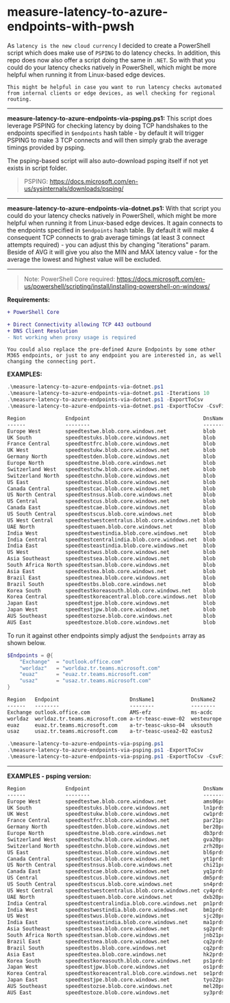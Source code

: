 # measure-latency-to-azure-endpoints-with-pwsh

As `latency is the new cloud currency` I decided to create a PowerShell script which does make use of `PSPING` to do latency checks. In addition, this repo does now also offer a script doing the same in `.NET`. So with that you could do your latency checks natively in PowerShell, which might be more helpful when running it from Linux-based edge devices.

`This might be helpful in case you want to run latency checks automated from internal clients or edge devices, as well checking for regional routing.`

---

**measure-latency-to-azure-endpoints-via-psping.ps1:** This script does leverage PSPING for checking latency by doing TCP handshakes to the endpoints specified in `$endpoints` hash table - by default it will trigger PSPING to make 3 TCP connects and will then simply grab the average timings provided by psping.

The psping-based script will also auto-download psping itself if not yet exists in script folder.
> PSPING: <https://docs.microsoft.com/en-us/sysinternals/downloads/psping/>

---

**measure-latency-to-azure-endpoints-via-dotnet.ps1:** With that script you could do your latency checks natively in PowerShell, which might be more helpful when running it from Linux-based edge devices. It again connects to the endpoints specified in `$endpoints` hash table. By default it will make 4 consequent TCP connects to grab average timings (at least 3 connect attempts required) - you can adjust this by changing "iterations" param. Beside of AVG it will give you also the MIN and MAX latency value - for the average the lowest and highest value will be excluded.

---

> Note: PowerShell Core required: <https://docs.microsoft.com/en-us/powershell/scripting/install/installing-powershell-on-windows/>

**Requirements:**

```diff
+ PowerShell Core

+ Direct Connectivity allowing TCP 443 outbound
+ DNS Client Resolution
- Not working when proxy usage is required
```

`You could also replace the pre-defined Azure Endpoints by some other M365 endpoints, or just to any endpoint you are interested in, as well changing the connecting port.`

**EXAMPLES:**

```powershell
.\measure-latency-to-azure-endpoints-via-dotnet.ps1
.\measure-latency-to-azure-endpoints-via-dotnet.ps1 -Iterations 10
.\measure-latency-to-azure-endpoints-via-dotnet.ps1 -ExportToCsv
.\measure-latency-to-azure-endpoints-via-dotnet.ps1 -ExportToCsv -CsvFilepath "c:\temp\results.txt"
```

```txt
Region             Endpoint                                     DnsName1 DnsName2       RTTMin RTTAvg RTTMax RTTs                 IPAddr
------             --------                                     -------- --------       ------ ------ ------ ----                 ------
Europe West        speedtestwe.blob.core.windows.net            blob     ams06prdstr14a      1      2      3 {2, 1, 3, 1}         52.239.213.4
UK South           speedtestuks.blob.core.windows.net           blob     ln1prdstr05a        8      8     10 {8, 10, 8, 9}        51.141.129.74
France Central     speedtestfrc.blob.core.windows.net           blob     par21prdstr01a     10     11     13 {13, 12, 10, 10}     52.239.134.100
UK West            speedtestukw.blob.core.windows.net           blob     cw1prdstr23a       12     18     57 {14, 57, 12, 23}     20.150.52.4
Germany North      speedtestden.blob.core.windows.net           blob     ber20prdstr02a     13     26     37 {13, 37, 29, 24}     20.38.115.4
Europe North       speedtestne.blob.core.windows.net            blob     db3prdstr11a       16     17     18 {17, 18, 17, 16}     52.239.137.4
Switzerland West   speedtestchw.blob.core.windows.net           blob     gva20prdstr02a     21     24     62 {62, 21, 25, 22}     52.239.250.4
Switzerland North  speedtestchn.blob.core.windows.net           blob     zrh20prdstr02a     21     23     24 {23, 21, 24, 23}     52.239.251.68
US East            speedtesteus.blob.core.windows.net           blob     bl6prdstr05a       81     89    105 {97, 81, 105, 81}    52.240.48.36
Canada Central     speedtestcac.blob.core.windows.net           blob     yto22prdstr04a     96     97    112 {96, 96, 98, 112}    20.150.100.65
US North Central   speedtestnsus.blob.core.windows.net          blob     chi21prdstr01a     99    101    102 {99, 101, 102, 101}  52.239.186.36
US Central         speedtestcus.blob.core.windows.net           blob     dm5prdstr12a      104    108    137 {137, 107, 108, 104} 52.239.151.138
Canada East        speedtestcae.blob.core.windows.net           blob     yq1prdstr10a      105    116    142 {125, 142, 106, 105} 20.150.1.4
US South Central   speedtestscus.blob.core.windows.net          blob     sn4prdstr09a      113    115    116 {115, 113, 115, 116} 52.239.158.138
US West Central    speedtestwestcentralus.blob.core.windows.net blob     cy4prdstr01a      117    121    123 {123, 120, 122, 117} 13.78.152.64
UAE North          speedtestuaen.blob.core.windows.net          blob     dxb20prdstr02a    123    123    145 {123, 123, 145, 123} 52.239.233.228
India West         speedtestwestindia.blob.core.windows.net     blob     bm1prdstr01a      124    132    155 {124, 141, 155, 124} 104.211.168.16
India Central      speedtestcentralindia.blob.core.windows.net  blob     pn1prdstr03a      126    132    153 {127, 126, 138, 153} 104.211.109.52
India East         speedtesteastindia.blob.core.windows.net     blob     ma1prdstr07a      140    143    147 {142, 140, 147, 144} 52.239.135.164
US West            speedtestwus.blob.core.windows.net           blob     sjc20prdstr12a    141    143    165 {141, 143, 143, 165} 52.239.228.228
Asia Southeast     speedtestsea.blob.core.windows.net           blob     sg2prdstr02a      157    159    174 {160, 174, 157, 158} 52.163.176.16
South Africa North speedtestsan.blob.core.windows.net           blob     jnb21prdstr01a    179    184    205 {179, 205, 184, 183} 52.239.232.36
Asia East          speedtestea.blob.core.windows.net            blob     hk2prdstr06a      189    189    191 {189, 189, 189, 191} 52.175.112.16
Brazil East        speedtestnea.blob.core.windows.net           blob     cq2prdstr01a      197    198    200 {200, 197, 198, 197} 191.232.216.52
Brazil South       speedtestbs.blob.core.windows.net            blob     cq2prdstr03a      198    200    209 {199, 209, 200, 198} 191.233.128.42
Korea South        speedtestkoreasouth.blob.core.windows.net    blob     ps1prdstr01a      217    218    219 {219, 217, 218, 217} 52.231.168.142
Korea Central      speedtestkoreacentral.blob.core.windows.net  blob     se1prdstr01a      222    224    242 {242, 222, 224, 223} 52.231.80.94
Japan East         speedtestjpe.blob.core.windows.net           blob     tyo22prdstr02a    224    224    258 {258, 224, 224, 225} 52.239.145.36
Japan West         speedtestjpw.blob.core.windows.net           blob     os1prdstr02a      234    236    272 {272, 238, 235, 234} 52.239.146.10
AUS Southeast      speedtestozse.blob.core.windows.net          blob     mel20prdstr02a    240    242    243 {243, 243, 242, 240} 52.239.132.164
AUS East           speedtestoze.blob.core.windows.net           blob     sy3prdstr07a      244    246    247 {244, 246, 247, 246} 52.239.130.74
```

To run it against other endpoints simply adjust the `$endpoints` array as shown below.

```powershell
$Endpoints = @{
    "Exchange"  = "outlook.office.com"
    "worldaz"   = "worldaz.tr.teams.microsoft.com"
    "euaz"      = "euaz.tr.teams.microsoft.com"
    "usaz"      = "usaz.tr.teams.microsoft.com"
}
```

```txt
Region   Endpoint                       DnsName1            DnsName2   RTTMin RTTAvg RTTMax RTTs                IPAddr
------   --------                       --------            --------   ------ ------ ------ ----                ------
Exchange outlook.office.com             AMS-efz             ms-acdc         2      6   3004 {2, 2, 3004, 11}    52.97.137.66
worldaz  worldaz.tr.teams.microsoft.com a-tr-teasc-euwe-02  westeurope     12     18     36 {12, 16, 36, 19}    52.114.255.255
euaz     euaz.tr.teams.microsoft.com    a-tr-teasc-ukso-04  uksouth        14     22     24 {23, 24, 22, 14}    52.114.252.9
usaz     usaz.tr.teams.microsoft.com    a-tr-teasc-usea2-02 eastus2        99    106    112 {99, 104, 112, 109} 52.115.63.12
```

```powershell
.\measure-latency-to-azure-endpoints-via-psping.ps1
.\measure-latency-to-azure-endpoints-via-psping.ps1 -ExportToCsv
.\measure-latency-to-azure-endpoints-via-psping.ps1 -ExportToCsv -CsvFilepath "c:\temp\results.txt"
```

---

**EXAMPLES - psping version:**

```txt
Region             Endpoint                                     DnsName           RTT IPAddr
------             --------                                     -------           --- ------
Europe West        speedtestwe.blob.core.windows.net            ams06prdstr14a   0,99 52.239.213.4
UK South           speedtestuks.blob.core.windows.net           ln1prdstr05a     7,96 51.141.129.74
UK West            speedtestukw.blob.core.windows.net           cw1prdstr23a     9,62 20.150.52.4
France Central     speedtestfrc.blob.core.windows.net           par21prdstr01a  10,04 52.239.134.100
Germany North      speedtestden.blob.core.windows.net           ber20prdstr02a  10,51 20.38.115.4
Europe North       speedtestne.blob.core.windows.net            db3prdstr11a    16,81 52.239.137.4
Switzerland West   speedtestchw.blob.core.windows.net           gva20prdstr02a  20,66 52.239.250.4
Switzerland North  speedtestchn.blob.core.windows.net           zrh20prdstr02a  22,16 52.239.251.68
US East            speedtesteus.blob.core.windows.net           bl6prdstr05a    81,25 52.240.48.36
Canada Central     speedtestcac.blob.core.windows.net           yt1prdstr03a    95,44 40.85.235.62
US North Central   speedtestnsus.blob.core.windows.net          chi21prdstr01a  96,28 52.239.186.36
Canada East        speedtestcae.blob.core.windows.net           yq1prdstr10a   102,55 20.150.1.4
US Central         speedtestcus.blob.core.windows.net           dm5prdstr12a   108,47 52.239.151.138
US South Central   speedtestscus.blob.core.windows.net          sn4prdstr09a   114,75 52.239.158.138
US West Central    speedtestwestcentralus.blob.core.windows.net cy4prdstr01a   117,64 13.78.152.64
UAE North          speedtestuaen.blob.core.windows.net          dxb20prdstr02a 121,87 52.239.233.228
India Central      speedtestcentralindia.blob.core.windows.net  pn1prdstr03a   126,03 104.211.109.52
India West         speedtestwestindia.blob.core.windows.net     bm1prdstr01a   127,77 104.211.168.16
US West            speedtestwus.blob.core.windows.net           sjc20prdstr12a 140,57 52.239.228.228
India East         speedtesteastindia.blob.core.windows.net     ma1prdstr07a   144,52 52.239.135.164
Asia Southeast     speedtestsea.blob.core.windows.net           sg2prdstr02a   157,84 52.163.176.16
South Africa North speedtestsan.blob.core.windows.net           jnb21prdstr01a 183,25 52.239.232.36
Brazil East        speedtestnea.blob.core.windows.net           cq2prdstr01a   186,03 191.232.216.52
Brazil South       speedtestbs.blob.core.windows.net            cq2prdstr03a   187,05 191.233.128.42
Asia East          speedtestea.blob.core.windows.net            hk2prdstr06a   189,71 52.175.112.16
Korea South        speedtestkoreasouth.blob.core.windows.net    ps1prdstr01a   212,54 52.231.168.142
Japan West         speedtestjpw.blob.core.windows.net           os1prdstr02a   220,15 52.239.146.10
Korea Central      speedtestkoreacentral.blob.core.windows.net  se1prdstr01a   220,41 52.231.80.94
Japan East         speedtestjpe.blob.core.windows.net           tyo22prdstr02a 222,07 52.239.145.36
AUS Southeast      speedtestozse.blob.core.windows.net          mel20prdstr02a 242,57 52.239.132.164
AUS East           speedtestoze.blob.core.windows.net           sy3prdstr07a   243,37 52.239.130.74
```

